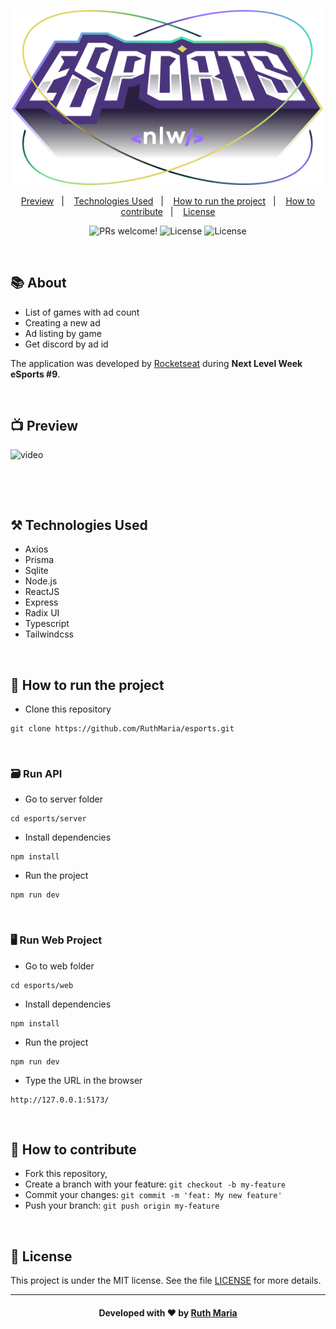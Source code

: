 <p align="center">
  <img  src="./web/src/assets/logo-nlw-esports.svg" width="500px">
</p>

<p align="center">
  <a href="#execution">Preview</a>&nbsp;&nbsp;&nbsp;|&nbsp;&nbsp;&nbsp;  
  <a href="#technologies">Technologies Used</a>&nbsp;&nbsp;&nbsp;|&nbsp;&nbsp;&nbsp;
  <a href="#run">How to run the project</a>&nbsp;&nbsp;&nbsp;|&nbsp;&nbsp;&nbsp;
  <a href="#contribute">How to contribute</a>&nbsp;&nbsp;&nbsp;|&nbsp;&nbsp;&nbsp;
  <a href="#license">License</a>
</p>

<p align="center">
 <img src="https://img.shields.io/static/v1?label=PRs&message=welcome&color=7159c1&labelColor=000000" alt="PRs welcome!" />

  <img alt="License" src="https://img.shields.io/badge/Made%20by-Ruth%20Maria-blueviolet">

  <img alt="License" src="https://img.shields.io/static/v1?label=license&message=MIT&color=7159c1&labelColor=000000">
</p>

<br>

## :books: About

- List of games with ad count
- Creating a new ad
- Ad listing by game
- Get discord by ad id

The application was developed by [Rocketseat](https://rocketseat.com.br/) during <strong>Next Level Week eSports #9</strong>.

<a id="execution"></a><br>

## :tv: Preview

![video](.github/video.gif)

<br>

<a id="technologies"></a><br>

## ⚒️ Technologies Used

- Axios
- Prisma
- Sqlite
- Node.js
- ReactJS
- Express
- Radix UI
- Typescript
- Tailwindcss

<a id="run"></a><br>

## 🚀 How to run the project

- Clone this repository

```
git clone https://github.com/RuthMaria/esports.git
```

<br>

### 🗃️ Run API

- Go to server folder

```
cd esports/server
```

- Install dependencies

```
npm install
```

- Run the project

```
npm run dev
```

<br>

### 🖥️ Run Web Project

- Go to web folder

```
cd esports/web
```

- Install dependencies

```
npm install
```

- Run the project

```
npm run dev
```

- Type the URL in the browser

```
http://127.0.0.1:5173/
```

<a id="contribute"></a><br>

## 🎯 How to contribute

- Fork this repository,
- Create a branch with your feature: `git checkout -b my-feature`
- Commit your changes: `git commit -m 'feat: My new feature'`
- Push your branch: `git push origin my-feature`

<a id="license"></a><br>

## :memo: License

This project is under the MIT license. See the file [LICENSE](LICENSE.md) for more details.

---

<h4 align="center">
    Developed with ❤️ by <a href="https://www.linkedin.com/in/ruth-maria-9b256071/" target="_blank">Ruth Maria</a>
</h4>
